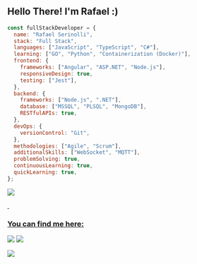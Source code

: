 ## Hello There! I'm Rafael :) 

```javascript
const fullStackDeveloper = {
  name: "Rafael Serinolli",
  stack: "Full Stack",
  languages: ["JavaScript", "TypeScript", "C#"],
  learning: ["GO", "Python", "Containerization (Docker)"],
  frontend: {
    frameworks: ["Angular", "ASP.NET", "Node.js"],
    responsiveDesign: true,
    testing: ["Jest"],
  },
  backend: {
    frameworks: ["Node.js", ".NET"],
    database: ["MSSQL", "PLSQL", "MongoDB"],
    RESTfulAPIs: true,
  },
  devOps: {
    versionControl: "Git",
  },
  methodologies: ["Agile", "Scrum"],
  additionalSkills: ["WebSocket", "MQTT"],
  problemSolving: true,
  continuousLearning: true,
  quickLearning: true,
};
```

<div>
  <a href="github.com/Serinolli">
    <img src="https://github-readme-stats.vercel.app/api?username=serinolli&count_private=true&show_icons=true&theme=vision-friendly-dark">
</div>

&nbsp;
### You can find me here:
<div>
  
  <a href="https://www.linkedin.com/in/serinolli" target="_blank"><img src="https://img.shields.io/badge/-LinkedIn-%230077B5?style=for-the-badge&logo=linkedin&logoColor=white" target="_blank"></a> 
  <a href = "mailto:rafael.serinolli2@gmail.com"><img src="https://img.shields.io/badge/-Gmail-%23333?style=for-the-badge&logo=gmail&logoColor=white" target="_blank"></a>
  
![](https://komarev.com/ghpvc/?username=Serinolli)
</div>
